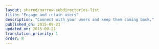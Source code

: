 ```yaml
---
layout: shared/narrow-subdirectories-list
title: "Engage and retain users"
description: "Connect with your users and keep them coming back."
published_on: 2015-09-21
updated_on: 2015-09-21
translation_priority: 1
order: 8
---
```




